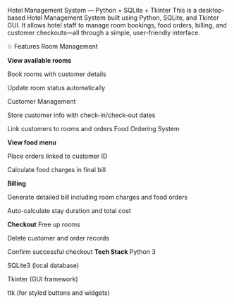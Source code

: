 Hotel Management System — Python + SQLite + Tkinter
This is a desktop-based Hotel Management System built using Python, SQLite, and Tkinter GUI. It allows hotel staff to manage room bookings, food orders, billing, and customer checkouts—all through a simple, user-friendly interface.

✨ Features
Room Management

**View available rooms**

Book rooms with customer details

Update room status automatically

Customer Management

Store customer info with check-in/check-out dates

Link customers to rooms and orders
Food Ordering System

**View food menu**

Place orders linked to customer ID

Calculate food charges in final bill

**Billing**

Generate detailed bill including room charges and food orders

Auto-calculate stay duration and total cost

**Checkout**
Free up rooms

Delete customer and order records

Confirm successful checkout
**Tech Stack**
Python 3

SQLite3 (local database)

Tkinter (GUI framework)

ttk (for styled buttons and widgets)
